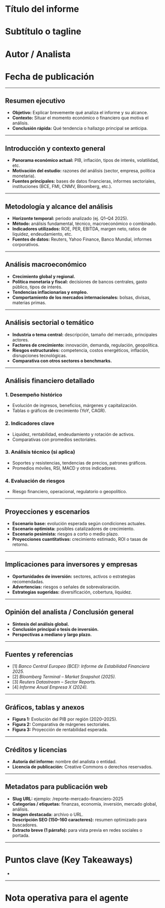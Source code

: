<!-- ============================================================= -->
<!-- PLANTILLA DE REPORTE FINANCIERO EXTENSO                       -->
<!-- Lista para publicación web o blog corporativo                  -->
<!-- Basada en principios de redacción financiera y análisis macro, -->
<!-- micro y sectorial. Estructura optimizada para SEO y lectura.   -->
<!-- ============================================================= -->

# Título del informe
<!-- Instrucción: Título conciso y profesional (máx. 80 caracteres). Debe indicar el tema o sector financiero analizado. Ejemplo: "Panorama 2025: Perspectivas del Mercado Tecnológico Europeo". -->

# Subtítulo o tagline
<!-- Instrucción: Frase breve que amplíe el enfoque del informe o resuma la conclusión principal. -->

# Autor / Analista
<!-- Instrucción: Nombre del autor o entidad responsable del análisis (ej. Departamento de Análisis Financiero – GEEX Research). -->

# Fecha de publicación
<!-- Instrucción: Indicar la fecha exacta (dd/mm/aaaa). -->

---

## Resumen ejecutivo
- **Objetivo:** Explicar brevemente qué analiza el informe y su alcance.  
- **Contexto:** Situar el momento económico o financiero que motiva el análisis.  
- **Conclusión rápida:** Qué tendencia o hallazgo principal se anticipa.  
<!-- Instrucción: Escribir 150–200 palabras; debe permitir al lector captar el sentido global sin leer todo el texto. -->

---

## Introducción y contexto general
- **Panorama económico actual:** PIB, inflación, tipos de interés, volatilidad, etc.  
- **Motivación del estudio:** razones del análisis (sector, empresa, política monetaria).  
- **Fuentes principales:** bases de datos financieras, informes sectoriales, instituciones (BCE, FMI, CNMV, Bloomberg, etc.).  
<!-- Instrucción: Establecer el marco macroeconómico que contextualiza el tema tratado. -->

---

## Metodología y alcance del análisis
- **Horizonte temporal:** periodo analizado (ej. Q1–Q4 2025).  
- **Método:** análisis fundamental, técnico, macroeconómico o combinado.  
- **Indicadores utilizados:** ROE, PER, EBITDA, margen neto, ratios de liquidez, endeudamiento, etc.  
- **Fuentes de datos:** Reuters, Yahoo Finance, Banco Mundial, informes corporativos.  
<!-- Instrucción: Explicar brevemente cómo se realizó el estudio, garantizando transparencia y reproducibilidad. -->

---

## Análisis macroeconómico
- **Crecimiento global y regional.**  
- **Política monetaria y fiscal:** decisiones de bancos centrales, gasto público, tipos de interés.  
- **Tendencias inflacionarias y empleo.**  
- **Comportamiento de los mercados internacionales:** bolsas, divisas, materias primas.  
<!-- Instrucción: Presentar los principales datos y cómo impactan en el tema del informe. -->

---

## Análisis sectorial o temático
- **Industria o tema central:** descripción, tamaño del mercado, principales actores.  
- **Factores de crecimiento:** innovación, demanda, regulación, geopolítica.  
- **Riesgos estructurales:** competencia, costos energéticos, inflación, disrupciones tecnológicas.  
- **Comparativa con otros sectores o benchmarks.**  
<!-- Instrucción: Proporcionar una visión detallada del área de interés, apoyada en cifras y tendencias. -->

---

## Análisis financiero detallado
### 1. Desempeño histórico
- Evolución de ingresos, beneficios, márgenes y capitalización.  
- Tablas o gráficos de crecimiento (YoY, CAGR).  

### 2. Indicadores clave
- Liquidez, rentabilidad, endeudamiento y rotación de activos.  
- Comparativas con promedios sectoriales.  

### 3. Análisis técnico (si aplica)
- Soportes y resistencias, tendencias de precios, patrones gráficos.  
- Promedios móviles, RSI, MACD y otros indicadores.  

### 4. Evaluación de riesgos
- Riesgo financiero, operacional, regulatorio o geopolítico.  
<!-- Instrucción: Incluir cifras, ratios y, si es posible, pequeños gráficos o tablas en formato Markdown o HTML. -->

---

## Proyecciones y escenarios
- **Escenario base:** evolución esperada según condiciones actuales.  
- **Escenario optimista:** posibles catalizadores de crecimiento.  
- **Escenario pesimista:** riesgos a corto o medio plazo.  
- **Proyecciones cuantitativas:** crecimiento estimado, ROI o tasas de retorno.  
<!-- Instrucción: Incorporar previsiones realistas con justificación analítica. -->

---

## Implicaciones para inversores y empresas
- **Oportunidades de inversión:** sectores, activos o estrategias recomendadas.  
- **Advertencias:** riesgos o señales de sobrevaloración.  
- **Estrategias sugeridas:** diversificación, cobertura, liquidez.  
<!-- Instrucción: Traducir el análisis en información práctica y accionable. -->

---

## Opinión del analista / Conclusión general
- **Síntesis del análisis global.**  
- **Conclusión principal o tesis de inversión.**  
- **Perspectivas a mediano y largo plazo.**  
<!-- Instrucción: Cerrar con una visión argumentada, profesional y objetiva. -->

---

## Fuentes y referencias
- [1] *Banco Central Europeo (BCE): Informe de Estabilidad Financiera 2025.*  
- [2] *Bloomberg Terminal – Market Snapshot (2025).*  
- [3] *Reuters Datastream – Sector Reports.*  
- [4] *Informe Anual Empresa X (2024).*  
<!-- Instrucción: Listar todas las fuentes, bases de datos y documentos consultados. -->

---

## Gráficos, tablas y anexos
- **Figura 1:** Evolución del PIB por región (2020–2025).  
- **Figura 2:** Comparativa de márgenes sectoriales.  
- **Figura 3:** Proyección de rentabilidad esperada.  
<!-- Instrucción: Indicar ubicación o URL de recursos visuales. -->

---

## Créditos y licencias
- **Autoría del informe:** nombre del analista o entidad.  
- **Licencia de publicación:** Creative Commons o derechos reservados.  
<!-- Instrucción: Aclarar los derechos sobre datos, imágenes y texto. -->

---

## Metadatos para publicación web
- **Slug URL:** ejemplo: /reporte-mercado-financiero-2025  
- **Categorías / etiquetas:** finanzas, economía, inversión, mercado global, análisis.  
- **Imagen destacada:** archivo o URL.  
- **Descripción SEO (150–160 caracteres):** resumen optimizado para buscadores.  
- **Extracto breve (1 párrafo):** para vista previa en redes sociales o portada.  
<!-- Instrucción: Completar todos los campos para publicación CMS (WordPress, Ghost, Joomla, etc.). -->

---

# Puntos clave (Key Takeaways)
- <!-- Instrucción: Redactar 4–6 viñetas con los hallazgos y conclusiones esenciales. -->

---

# Nota operativa para el agente
<!--
1) Mantén tono técnico pero accesible; evita jerga excesiva.
2) Cada afirmación debe estar sustentada por datos verificables.
3) Estructura visualmente atractiva: subtítulos claros, párrafos cortos, tablas, gráficos.
4) Prioriza claridad narrativa sin perder rigor financiero.
5) Incluye un resumen SEO y formato Markdown/HTML listo para web.
6) Asegura precisión numérica y actualiza tasas, fechas y fuentes al generar el reporte.
-->
